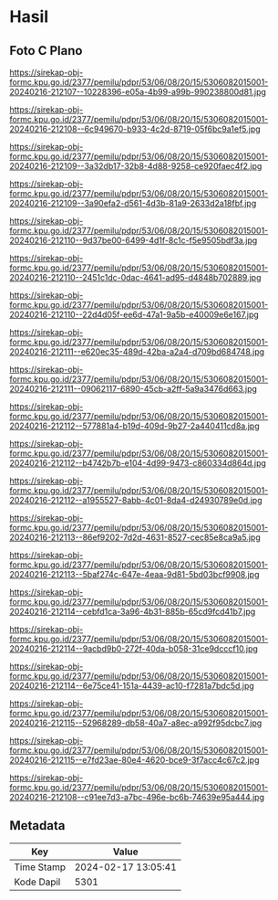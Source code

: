 # Hasil

## Foto C Plano

https://sirekap-obj-formc.kpu.go.id/2377/pemilu/pdpr/53/06/08/20/15/5306082015001-20240216-212107--10228396-e05a-4b99-a99b-990238800d81.jpg

https://sirekap-obj-formc.kpu.go.id/2377/pemilu/pdpr/53/06/08/20/15/5306082015001-20240216-212108--6c949670-b933-4c2d-8719-05f6bc9a1ef5.jpg

https://sirekap-obj-formc.kpu.go.id/2377/pemilu/pdpr/53/06/08/20/15/5306082015001-20240216-212109--3a32db17-32b8-4d88-9258-ce920faec4f2.jpg

https://sirekap-obj-formc.kpu.go.id/2377/pemilu/pdpr/53/06/08/20/15/5306082015001-20240216-212109--3a90efa2-d561-4d3b-81a9-2633d2a18fbf.jpg

https://sirekap-obj-formc.kpu.go.id/2377/pemilu/pdpr/53/06/08/20/15/5306082015001-20240216-212110--9d37be00-6499-4d1f-8c1c-f5e9505bdf3a.jpg

https://sirekap-obj-formc.kpu.go.id/2377/pemilu/pdpr/53/06/08/20/15/5306082015001-20240216-212110--2451c1dc-0dac-4641-ad95-d4848b702889.jpg

https://sirekap-obj-formc.kpu.go.id/2377/pemilu/pdpr/53/06/08/20/15/5306082015001-20240216-212110--22d4d05f-ee6d-47a1-9a5b-e40009e6e167.jpg

https://sirekap-obj-formc.kpu.go.id/2377/pemilu/pdpr/53/06/08/20/15/5306082015001-20240216-212111--e620ec35-489d-42ba-a2a4-d709bd684748.jpg

https://sirekap-obj-formc.kpu.go.id/2377/pemilu/pdpr/53/06/08/20/15/5306082015001-20240216-212111--09062117-6890-45cb-a2ff-5a9a3476d663.jpg

https://sirekap-obj-formc.kpu.go.id/2377/pemilu/pdpr/53/06/08/20/15/5306082015001-20240216-212112--577881a4-b19d-409d-9b27-2a440411cd8a.jpg

https://sirekap-obj-formc.kpu.go.id/2377/pemilu/pdpr/53/06/08/20/15/5306082015001-20240216-212112--b4742b7b-e104-4d99-9473-c860334d864d.jpg

https://sirekap-obj-formc.kpu.go.id/2377/pemilu/pdpr/53/06/08/20/15/5306082015001-20240216-212112--a1955527-8abb-4c01-8da4-d24930789e0d.jpg

https://sirekap-obj-formc.kpu.go.id/2377/pemilu/pdpr/53/06/08/20/15/5306082015001-20240216-212113--86ef9202-7d2d-4631-8527-cec85e8ca9a5.jpg

https://sirekap-obj-formc.kpu.go.id/2377/pemilu/pdpr/53/06/08/20/15/5306082015001-20240216-212113--5baf274c-647e-4eaa-9d81-5bd03bcf9908.jpg

https://sirekap-obj-formc.kpu.go.id/2377/pemilu/pdpr/53/06/08/20/15/5306082015001-20240216-212114--cebfd1ca-3a96-4b31-885b-65cd9fcd41b7.jpg

https://sirekap-obj-formc.kpu.go.id/2377/pemilu/pdpr/53/06/08/20/15/5306082015001-20240216-212114--9acbd9b0-272f-40da-b058-31ce9dcccf10.jpg

https://sirekap-obj-formc.kpu.go.id/2377/pemilu/pdpr/53/06/08/20/15/5306082015001-20240216-212114--6e75ce41-151a-4439-ac10-f7281a7bdc5d.jpg

https://sirekap-obj-formc.kpu.go.id/2377/pemilu/pdpr/53/06/08/20/15/5306082015001-20240216-212115--52968289-db58-40a7-a8ec-a992f95dcbc7.jpg

https://sirekap-obj-formc.kpu.go.id/2377/pemilu/pdpr/53/06/08/20/15/5306082015001-20240216-212115--e7fd23ae-80e4-4620-bce9-3f7acc4c67c2.jpg

https://sirekap-obj-formc.kpu.go.id/2377/pemilu/pdpr/53/06/08/20/15/5306082015001-20240216-212108--c91ee7d3-a7bc-496e-bc6b-74639e95a444.jpg


## Metadata

| Key        | Value               |
| ---------- | ------------------- |
| Time Stamp | 2024-02-17 13:05:41 |
| Kode Dapil | 5301                |



